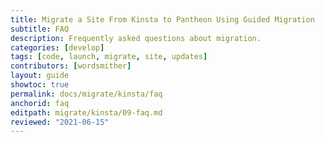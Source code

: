 ```yaml
---
title: Migrate a Site From Kinsta to Pantheon Using Guided Migration
subtitle: FAQ
description: Frequently asked questions about migration.
categories: [develop]
tags: [code, launch, migrate, site, updates]
contributors: [wordsmither]
layout: guide
showtoc: true
permalink: docs/migrate/kinsta/faq
anchorid: faq
editpath: migrate/kinsta/09-faq.md
reviewed: "2021-06-15"
---
```


<Partial file="migrate/faq.md" />
<Partial file="migrate/faq-drupal.md" />
<Partial file="migrate/faq-wordpress.md" />

